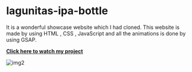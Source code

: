 # lagunitas-ipa-bottle 

It is a wonderful showcase website which I had cloned. This website is made by using HTML , CSS , JavaScript and all the animations is done by using GSAP.


<b><a href="https://nilendra-vip.github.io/lagunitas-ipa-bottle/" target="_blank">Click here to watch my project</a></b>


![img2](https://user-images.githubusercontent.com/109471788/210162303-51567229-0e82-43d8-8839-89198e8167cd.jpg)
